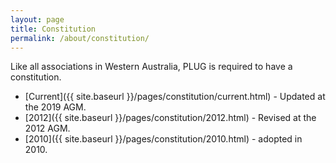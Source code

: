 ```yaml
---
layout: page
title: Constitution
permalink: /about/constitution/
---
```


Like all associations in Western Australia, PLUG is required to have a constitution.

 * [Current]({{ site.baseurl }}/pages/constitution/current.html) - Updated at the 2019 AGM. 
 * [2012]({{ site.baseurl }}/pages/constitution/2012.html) - Revised at the 2012 AGM.
 * [2010]({{ site.baseurl }}/pages/constitution/2010.html) - adopted in 2010.
